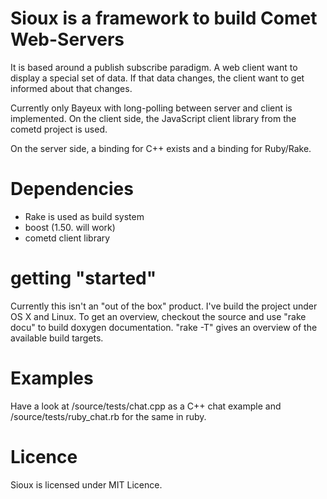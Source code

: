 
Sioux is a framework to build Comet Web-Servers 
===============================================
 
It is based around a publish subscribe paradigm. A web client want to display a special set of data. If that data changes, the client want to get informed about that changes.

Currently only Bayeux with long-polling between server and client is implemented. On the client side, the JavaScript client library from the cometd project is used.

On the server side, a binding for C++ exists and a binding for Ruby/Rake.

Dependencies
============

- Rake is used as build system 
- boost (1.50. will work)
- cometd client library

getting "started"
=================

Currently this isn't an "out of the box" product. I've build the project under OS X and Linux. To get an overview, checkout the source and use "rake docu" to build doxygen documentation. "rake -T" gives an overview of the available build targets.

Examples
========

Have a look at /source/tests/chat.cpp as a C++ chat example and /source/tests/ruby_chat.rb for the same in ruby.

Licence  
=======

Sioux is licensed under MIT Licence.


